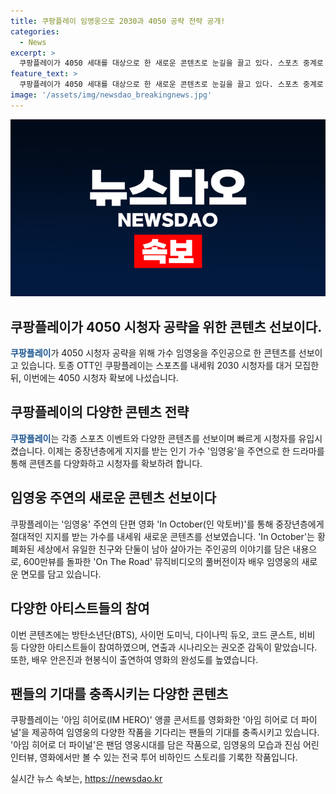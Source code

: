 ```yaml
---
title: 쿠팡플레이 임영웅으로 2030과 4050 공략 전략 공개!
categories:
  - News
excerpt: >
  쿠팡플레이가 4050 세대를 대상으로 한 새로운 콘텐츠로 눈길을 끌고 있다. 스포츠 중계로 2030 세대를 모아 토종 OTT 3위에 올랐으나, 연령층 다양성 부족 지적을 받았다. 이에 중장년층에게 큰 인기를 얻는 가수 임영웅을 주인공으로 한 단편 영화 In October를 공개하며 변화를 시도하고 있다. 또한 임영웅의 콘서트를 영화화한 아임 히어로 더 파이널도 제공해 팬들의 기대에 부응하고 있다. 이로써 다양한 연령대의 관객을 확보하고자 하는 쿠팡플레이의 노력이 돋보인다.
feature_text: >
  쿠팡플레이가 4050 세대를 대상으로 한 새로운 콘텐츠로 눈길을 끌고 있다. 스포츠 중계로 2030 세대를 모아 토종 OTT 3위에 올랐으나, 연령층 다양성 부족 지적을 받았다. 이에 중장년층에게 큰 인기를 얻는 가수 임영웅을 주인공으로 한 단편 영화 In October를 공개하며 변화를 시도하고 있다. 또한 임영웅의 콘서트를 영화화한 아임 히어로 더 파이널도 제공해 팬들의 기대에 부응하고 있다. 이로써 다양한 연령대의 관객을 확보하고자 하는 쿠팡플레이의 노력이 돋보인다.
image: '/assets/img/newsdao_breakingnews.jpg'
---
```


<p><img src="/assets/img/newsdao_breakingnews.jpg" alt="ontimetimes 속보" /></p>

<h2 data-ke-size="size26">쿠팡플레이가 4050 시청자 공략을 위한 콘텐츠 선보이다.</h2>

<p data-ke-size="size16"><b><span style="color: #1a5490;">쿠팡플레이</span></b>가 4050 시청자 공략을 위해 가수 임영웅을 주인공으로 한 콘텐츠를 선보이고 있습니다. 토종 OTT인 쿠팡플레이는 스포츠를 내세워 2030 시청자를 대거 모집한 뒤, 이번에는 4050 시청자 확보에 나섰습니다.</p>

<h2 data-ke-size="size26">쿠팡플레이의 다양한 콘텐츠 전략</h2>

<p data-ke-size="size16"><b><span style="color: #1a5490;">쿠팡플레이</span></b>는 각종 스포츠 이벤트와 다양한 콘텐츠를 선보이며 빠르게 시청자를 유입시켰습니다. 이제는 중장년층에게 지지를 받는 인기 가수 '임영웅'을 주연으로 한 드라마를 통해 콘텐츠를 다양화하고 시청자를 확보하려 합니다.</p>

<h2 data-ke-size="size26">임영웅 주연의 새로운 콘텐츠 선보이다</h2>

<p data-ke-size="size16">쿠팡플레이는 '임영웅' 주연의 단편 영화 'In October(인 악토버)'를 통해 중장년층에게 절대적인 지지를 받는 가수를 내세워 새로운 콘텐츠를 선보였습니다. 'In October'는 황폐화된 세상에서 유일한 친구와 단둘이 남아 살아가는 주인공의 이야기를 담은 내용으로, 600만뷰를 돌파한 'On The Road' 뮤직비디오의 풀버전이자 배우 임영웅의 새로운 면모를 담고 있습니다.</p>

<h2 data-ke-size="size26">다양한 아티스트들의 참여</h2>

<p data-ke-size="size16">이번 콘텐츠에는 방탄소년단(BTS), 사이먼 도미닉, 다이나믹 듀오, 코드 쿤스트, 비비 등 다양한 아티스트들이 참여하였으며, 연출과 시나리오는 권오준 감독이 맡았습니다. 또한, 배우 안은진과 현봉식이 출연하여 영화의 완성도를 높였습니다.</p>

<h2 data-ke-size="size26">팬들의 기대를 충족시키는 다양한 콘텐츠</h2>

<p data-ke-size="size16">쿠팡플레이는 '아임 히어로(IM HERO)' 앵콜 콘서트를 영화화한 '아임 히어로 더 파이널'을 제공하여 임영웅의 다양한 작품을 기다리는 팬들의 기대를 충족시키고 있습니다. '아임 히어로 더 파이널'은 팬덤 영웅시대를 담은 작품으로, 임영웅의 모습과 진심 어린 인터뷰, 영화에서만 볼 수 있는 전국 투어 비하인드 스토리를 기록한 작품입니다.</p>
실시간 뉴스 속보는, <a href="https://newsdao.kr" rel="dofollow">https://newsdao.kr</a>


